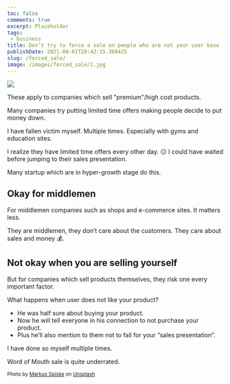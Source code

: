 ```yaml
---
toc: false
comments: true
excerpt: Placeholder 
tags:
 - business
title: Don’t try to force a sale on people who are not your user base
publishDate: 2021-08-01T20:42:15.368425
slug: /forced_sale/
image: /images/forced_sale/1.jpg
---
```


![](/images/forced_sale/1.jpg)

These apply to companies which sell "premium"/high cost products.

Many companies try putting limited time offers making people decide to put money down.

I have fallen victim myself. Multiple times. Especially with gyms and education sites.

I realize they have limited time offers every other day. 😑 I could have waited before jumping to their sales presentation.

Many startup which are in hyper-growth stage do this.

## Okay for middlemen

For middlemen companies such as shops and e-commerce sites. It matters less.

They are middlemen, they don’t care about the customers. They care about sales and money 💰.

## Not okay when you are selling yourself

But for companies which sell products themselves, they risk one every important factor.

What happens when user does not like your product?
- He was half sure about buying your product.
- Now he will tell everyone in his connection to not purchase your product.
- Plus he’ll also mention to them not to fall for your “sales presentation”.

I have done so myself multiple times.

Word of Mouth sale is quite underrated.

<sub>Photo by <a href="https://unsplash.com/@markusspiske?utm_source=unsplash&amp;utm_medium=referral&amp;utm_content=creditCopyText">Markus Spiske</a> on <a href="https://unsplash.com/s/photos/sale?utm_source=unsplash&amp;utm_medium=referral&amp;utm_content=creditCopyText">Unsplash</a></sub>